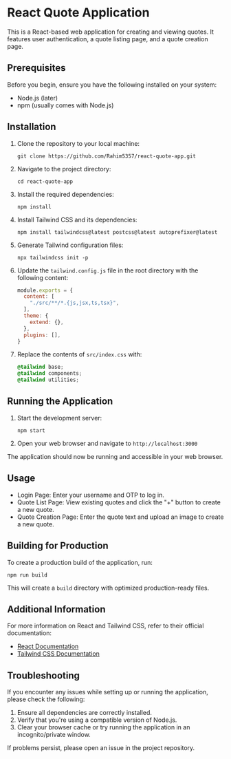 # React Quote Application

This is a React-based web application for creating and viewing quotes. It features user authentication, a quote listing page, and a quote creation page.

## Prerequisites

Before you begin, ensure you have the following installed on your system:
- Node.js (later)
- npm (usually comes with Node.js)

## Installation

1. Clone the repository to your local machine:
   ```
   git clone https://github.com/Rahim5357/react-quote-app.git
   ```

2. Navigate to the project directory:
   ```
   cd react-quote-app
   ```

3. Install the required dependencies:
   ```
   npm install
   ```

4. Install Tailwind CSS and its dependencies:
   ```
   npm install tailwindcss@latest postcss@latest autoprefixer@latest
   ```

5. Generate Tailwind configuration files:
   ```
   npx tailwindcss init -p
   ```

6. Update the `tailwind.config.js` file in the root directory with the following content:
   ```javascript
   module.exports = {
     content: [
       "./src/**/*.{js,jsx,ts,tsx}",
     ],
     theme: {
       extend: {},
     },
     plugins: [],
   }
   ```

7. Replace the contents of `src/index.css` with:
   ```css
   @tailwind base;
   @tailwind components;
   @tailwind utilities;
   ```

## Running the Application

1. Start the development server:
   ```
   npm start
   ```

2. Open your web browser and navigate to `http://localhost:3000`

The application should now be running and accessible in your web browser.

## Usage

- Login Page: Enter your username and OTP to log in.
- Quote List Page: View existing quotes and click the "+" button to create a new quote.
- Quote Creation Page: Enter the quote text and upload an image to create a new quote.

## Building for Production

To create a production build of the application, run:
```
npm run build
```

This will create a `build` directory with optimized production-ready files.

## Additional Information

For more information on React and Tailwind CSS, refer to their official documentation:
- [React Documentation](https://reactjs.org/docs/getting-started.html)
- [Tailwind CSS Documentation](https://tailwindcss.com/docs)

## Troubleshooting

If you encounter any issues while setting up or running the application, please check the following:

1. Ensure all dependencies are correctly installed.
2. Verify that you're using a compatible version of Node.js.
3. Clear your browser cache or try running the application in an incognito/private window.

If problems persist, please open an issue in the project repository.